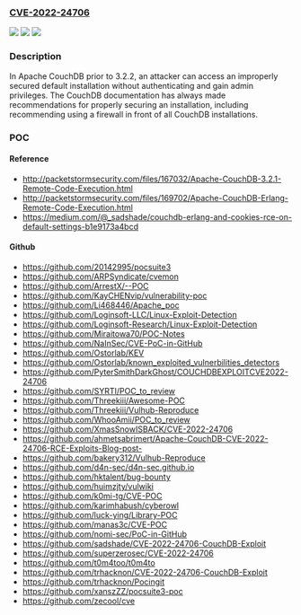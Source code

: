 ### [CVE-2022-24706](https://cve.mitre.org/cgi-bin/cvename.cgi?name=CVE-2022-24706)
![](https://img.shields.io/static/v1?label=Product&message=Apache%20CouchDB&color=blue)
![](https://img.shields.io/static/v1?label=Version&message=Apache%20CouchDB%3C%3D%203.2.1%20&color=brighgreen)
![](https://img.shields.io/static/v1?label=Vulnerability&message=CWE-1188%20Insecure%20Default%20Initialization%20of%20Resource&color=brighgreen)

### Description

In Apache CouchDB prior to 3.2.2, an attacker can access an improperly secured default installation without authenticating and gain admin privileges. The CouchDB documentation has always made recommendations for properly securing an installation, including recommending using a firewall in front of all CouchDB installations.

### POC

#### Reference
- http://packetstormsecurity.com/files/167032/Apache-CouchDB-3.2.1-Remote-Code-Execution.html
- http://packetstormsecurity.com/files/169702/Apache-CouchDB-Erlang-Remote-Code-Execution.html
- https://medium.com/@_sadshade/couchdb-erlang-and-cookies-rce-on-default-settings-b1e9173a4bcd

#### Github
- https://github.com/20142995/pocsuite3
- https://github.com/ARPSyndicate/cvemon
- https://github.com/ArrestX/--POC
- https://github.com/KayCHENvip/vulnerability-poc
- https://github.com/Li468446/Apache_poc
- https://github.com/Loginsoft-LLC/Linux-Exploit-Detection
- https://github.com/Loginsoft-Research/Linux-Exploit-Detection
- https://github.com/Miraitowa70/POC-Notes
- https://github.com/NaInSec/CVE-PoC-in-GitHub
- https://github.com/Ostorlab/KEV
- https://github.com/Ostorlab/known_exploited_vulnerbilities_detectors
- https://github.com/PyterSmithDarkGhost/COUCHDBEXPLOITCVE2022-24706
- https://github.com/SYRTI/POC_to_review
- https://github.com/Threekiii/Awesome-POC
- https://github.com/Threekiii/Vulhub-Reproduce
- https://github.com/WhooAmii/POC_to_review
- https://github.com/XmasSnowISBACK/CVE-2022-24706
- https://github.com/ahmetsabrimert/Apache-CouchDB-CVE-2022-24706-RCE-Exploits-Blog-post-
- https://github.com/bakery312/Vulhub-Reproduce
- https://github.com/d4n-sec/d4n-sec.github.io
- https://github.com/hktalent/bug-bounty
- https://github.com/huimzjty/vulwiki
- https://github.com/k0mi-tg/CVE-POC
- https://github.com/karimhabush/cyberowl
- https://github.com/luck-ying/Library-POC
- https://github.com/manas3c/CVE-POC
- https://github.com/nomi-sec/PoC-in-GitHub
- https://github.com/sadshade/CVE-2022-24706-CouchDB-Exploit
- https://github.com/superzerosec/CVE-2022-24706
- https://github.com/t0m4too/t0m4to
- https://github.com/trhacknon/CVE-2022-24706-CouchDB-Exploit
- https://github.com/trhacknon/Pocingit
- https://github.com/xanszZZ/pocsuite3-poc
- https://github.com/zecool/cve

